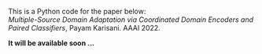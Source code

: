 This is a Python code for the paper below: <br/>
*Multiple-Source Domain Adaptation via Coordinated Domain Encoders and Paired Classifiers*, Payam Karisani. AAAI 2022.


**It will be available soon ...**

